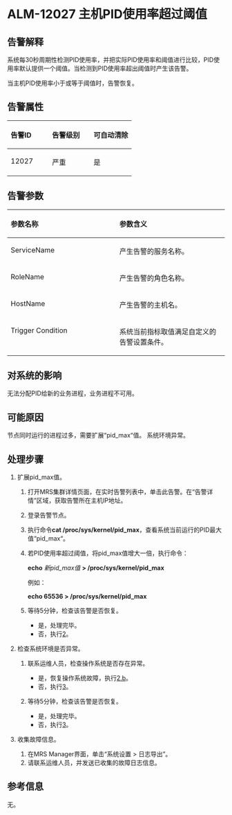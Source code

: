 # ALM-12027 主机PID使用率超过阈值<a name="alm_12027"></a>

## 告警解释<a name="zh-cn_topic_0191813904_section632130571149"></a>

系统每30秒周期性检测PID使用率，并把实际PID使用率和阈值进行比较，PID使用率默认提供一个阈值。当检测到PID使用率超出阈值时产生该告警。

当主机PID使用率小于或等于阈值时，告警恢复。

## 告警属性<a name="zh-cn_topic_0191813904_section6029023311419"></a>

<a name="zh-cn_topic_0191813904_table11806311142"></a>
<table><thead align="left"><tr id="zh-cn_topic_0191813904_row351915821142"><th class="cellrowborder" valign="top" width="33.33333333333333%" id="mcps1.1.4.1.1"><p id="zh-cn_topic_0191813904_p319458681142"><a name="zh-cn_topic_0191813904_p319458681142"></a><a name="zh-cn_topic_0191813904_p319458681142"></a><strong id="zh-cn_topic_0191813904_b190773561142"><a name="zh-cn_topic_0191813904_b190773561142"></a><a name="zh-cn_topic_0191813904_b190773561142"></a>告警ID</strong></p>
</th>
<th class="cellrowborder" valign="top" width="33.33333333333333%" id="mcps1.1.4.1.2"><p id="zh-cn_topic_0191813904_p17620221142"><a name="zh-cn_topic_0191813904_p17620221142"></a><a name="zh-cn_topic_0191813904_p17620221142"></a><strong id="zh-cn_topic_0191813904_b158582011142"><a name="zh-cn_topic_0191813904_b158582011142"></a><a name="zh-cn_topic_0191813904_b158582011142"></a>告警级别</strong></p>
</th>
<th class="cellrowborder" valign="top" width="33.33333333333333%" id="mcps1.1.4.1.3"><p id="zh-cn_topic_0191813904_p94458961142"><a name="zh-cn_topic_0191813904_p94458961142"></a><a name="zh-cn_topic_0191813904_p94458961142"></a><strong id="zh-cn_topic_0191813904_b179042071142"><a name="zh-cn_topic_0191813904_b179042071142"></a><a name="zh-cn_topic_0191813904_b179042071142"></a>可自动清除</strong></p>
</th>
</tr>
</thead>
<tbody><tr id="zh-cn_topic_0191813904_row269201361142"><td class="cellrowborder" valign="top" width="33.33333333333333%" headers="mcps1.1.4.1.1 "><p id="zh-cn_topic_0191813904_p330474251142"><a name="zh-cn_topic_0191813904_p330474251142"></a><a name="zh-cn_topic_0191813904_p330474251142"></a>12027</p>
</td>
<td class="cellrowborder" valign="top" width="33.33333333333333%" headers="mcps1.1.4.1.2 "><p id="zh-cn_topic_0191813904_p595957381142"><a name="zh-cn_topic_0191813904_p595957381142"></a><a name="zh-cn_topic_0191813904_p595957381142"></a>严重</p>
</td>
<td class="cellrowborder" valign="top" width="33.33333333333333%" headers="mcps1.1.4.1.3 "><p id="zh-cn_topic_0191813904_p625254351142"><a name="zh-cn_topic_0191813904_p625254351142"></a><a name="zh-cn_topic_0191813904_p625254351142"></a>是</p>
</td>
</tr>
</tbody>
</table>

## 告警参数<a name="zh-cn_topic_0191813904_section6327235611426"></a>

<a name="zh-cn_topic_0191813904_table141237671142"></a>
<table><thead align="left"><tr id="zh-cn_topic_0191813904_row325219741142"><th class="cellrowborder" valign="top" width="50%" id="mcps1.1.3.1.1"><p id="zh-cn_topic_0191813904_p170342011142"><a name="zh-cn_topic_0191813904_p170342011142"></a><a name="zh-cn_topic_0191813904_p170342011142"></a><strong id="zh-cn_topic_0191813904_b190900891142"><a name="zh-cn_topic_0191813904_b190900891142"></a><a name="zh-cn_topic_0191813904_b190900891142"></a>参数名称</strong></p>
</th>
<th class="cellrowborder" valign="top" width="50%" id="mcps1.1.3.1.2"><p id="zh-cn_topic_0191813904_p27933851142"><a name="zh-cn_topic_0191813904_p27933851142"></a><a name="zh-cn_topic_0191813904_p27933851142"></a><strong id="zh-cn_topic_0191813904_b251404671142"><a name="zh-cn_topic_0191813904_b251404671142"></a><a name="zh-cn_topic_0191813904_b251404671142"></a>参数含义</strong></p>
</th>
</tr>
</thead>
<tbody><tr id="zh-cn_topic_0191813904_row249376131142"><td class="cellrowborder" valign="top" width="50%" headers="mcps1.1.3.1.1 "><p id="zh-cn_topic_0191813904_p66807661142"><a name="zh-cn_topic_0191813904_p66807661142"></a><a name="zh-cn_topic_0191813904_p66807661142"></a>ServiceName</p>
</td>
<td class="cellrowborder" valign="top" width="50%" headers="mcps1.1.3.1.2 "><p id="zh-cn_topic_0191813904_p42711391142"><a name="zh-cn_topic_0191813904_p42711391142"></a><a name="zh-cn_topic_0191813904_p42711391142"></a>产生告警的服务名称。</p>
</td>
</tr>
<tr id="zh-cn_topic_0191813904_row384402521142"><td class="cellrowborder" valign="top" width="50%" headers="mcps1.1.3.1.1 "><p id="zh-cn_topic_0191813904_p266527471142"><a name="zh-cn_topic_0191813904_p266527471142"></a><a name="zh-cn_topic_0191813904_p266527471142"></a>RoleName</p>
</td>
<td class="cellrowborder" valign="top" width="50%" headers="mcps1.1.3.1.2 "><p id="zh-cn_topic_0191813904_p113889311142"><a name="zh-cn_topic_0191813904_p113889311142"></a><a name="zh-cn_topic_0191813904_p113889311142"></a>产生告警的角色名称。</p>
</td>
</tr>
<tr id="zh-cn_topic_0191813904_row353915171142"><td class="cellrowborder" valign="top" width="50%" headers="mcps1.1.3.1.1 "><p id="zh-cn_topic_0191813904_p481406441142"><a name="zh-cn_topic_0191813904_p481406441142"></a><a name="zh-cn_topic_0191813904_p481406441142"></a>HostName</p>
</td>
<td class="cellrowborder" valign="top" width="50%" headers="mcps1.1.3.1.2 "><p id="zh-cn_topic_0191813904_p70781201142"><a name="zh-cn_topic_0191813904_p70781201142"></a><a name="zh-cn_topic_0191813904_p70781201142"></a>产生告警的主机名。</p>
</td>
</tr>
<tr id="zh-cn_topic_0191813904_row637030841142"><td class="cellrowborder" valign="top" width="50%" headers="mcps1.1.3.1.1 "><p id="zh-cn_topic_0191813904_p596761811142"><a name="zh-cn_topic_0191813904_p596761811142"></a><a name="zh-cn_topic_0191813904_p596761811142"></a>Trigger Condition</p>
</td>
<td class="cellrowborder" valign="top" width="50%" headers="mcps1.1.3.1.2 "><p id="zh-cn_topic_0191813904_p19325271142"><a name="zh-cn_topic_0191813904_p19325271142"></a><a name="zh-cn_topic_0191813904_p19325271142"></a>系统当前指标取值满足自定义的告警设置条件。</p>
</td>
</tr>
</tbody>
</table>

## 对系统的影响<a name="zh-cn_topic_0191813904_section5636648011439"></a>

无法分配PID给新的业务进程，业务进程不可用。

## 可能原因<a name="zh-cn_topic_0191813904_section2852316511444"></a>

节点同时运行的进程过多，需要扩展“pid\_max“值。 系统环境异常。

## 处理步骤<a name="zh-cn_topic_0191813904_section5453629511452"></a>

1.  扩展pid\_max值。
    1.  打开MRS集群详情页面，在实时告警列表中，单击此告警。在“告警详情”区域，获取告警所在主机IP地址。
    2.  登录告警节点。
    3.  执行命令**cat /proc/sys/kernel/pid\_max**，查看系统当前运行的PID最大值“pid\_max“。
    4.  若PID使用率超过阈值，将pid\_max值增大一倍，执行命令：

        **echo** _新pid\_max值_ **\> /proc/sys/kernel/pid\_max**

        例如：

        **echo 65536 \> /proc/sys/kernel/pid\_max**

    5.  等待5分钟，检查该告警是否恢复。
        -   是，处理完毕。
        -   否，执行[2](#zh-cn_topic_0191813904_li6558431911107)。

2.  <a name="zh-cn_topic_0191813904_li6558431911107"></a>检查系统环境是否异常。
    1.  联系运维人员，检查操作系统是否存在异常。
        -   是，恢复操作系统故障，执行[2.b](#zh-cn_topic_0191813904_li48344862111230)。
        -   否，执行[3](#zh-cn_topic_0191813904_li572522141314)。

    2.  <a name="zh-cn_topic_0191813904_li48344862111230"></a>等待5分钟，检查该告警是否恢复。
        -   是，处理完毕。
        -   否，执行[3](#zh-cn_topic_0191813904_li572522141314)。

3.  <a name="zh-cn_topic_0191813904_li572522141314"></a>收集故障信息。
    1.  在MRS Manager界面，单击“系统设置 \> 日志导出”。
    2.  请联系运维人员，并发送已收集的故障日志信息。


## **参考信息**<a name="zh-cn_topic_0191813904_section13081136172452"></a>

无。

